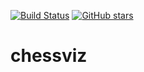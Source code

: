 [![Build Status](https://travis-ci.org/ShchegolevAlex/chessviz.svg?branch=master)](https://travis-ci.org/ShchegolevAlex/chessviz)
[![GitHub stars](https://img.shields.io/github/stars/ShchegolevAlex/chessviz.svg)](https://github.com/ShchegolevAlex/chessviz/stargazers)
# chessviz
